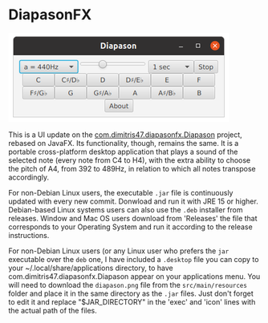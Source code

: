 # DiapasonFX

![screenshot](/screenshots/diap_sshot.png)

This is a UI update on the <a href="https://www.github.com/dimitris47/diapason">com.dimitris47.diapasonfx.Diapason</a> project, rebased on JavaFX. Its functionality, though, remains the same. It is a portable cross-platform desktop application that plays a sound of the selected note (every note from C4 to H4), with the extra ability to choose the pitch of A4, from 392 to 489Hz, in relation to which all notes transpose accordingly.

For non-Debian Linux users, the executable <code>.jar</code> file is continuously updated with every new commit. Donwload and run it with JRE 15 or higher. Debian-based Linux systems users can also use the <code>.deb</code> installer from releases.
Window and Mac OS users download from 'Releases' the file that corresponds to your Operating System and run it according to the release instructions.

For non-Debian Linux users (or any Linux user who prefers the <code>jar</code> executable over the <code>deb</code> one, I have included a <code>.desktop</code> file you can copy to your ~/.local/share/applications directory, to have com.dimitris47.diapasonfx.Diapason appear on your applications menu. You will need to download the <code>diapason.png</code> file from the <code>src/main/resources</code> folder and place it in the same directory as the <code>.jar</code> files. Just don't forget to edit it and replace "$JAR_DIRECTORY" in the 'exec' and 'icon' lines with the actual path of the files.
